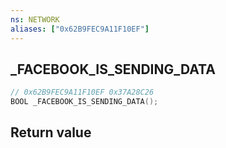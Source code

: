 ```yaml
---
ns: NETWORK
aliases: ["0x62B9FEC9A11F10EF"]
---
```

## _FACEBOOK_IS_SENDING_DATA

```c
// 0x62B9FEC9A11F10EF 0x37A28C26
BOOL _FACEBOOK_IS_SENDING_DATA();
```


## Return value
